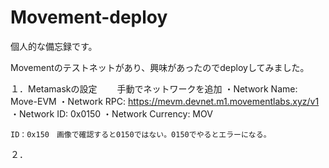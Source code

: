 # Movement-deploy

個人的な備忘録です。

Movementのテストネットがあり、興味があったのでdeployしてみました。

１．Metamaskの設定
　　手動でネットワークを追加
    ・Network Name: Move-EVM
    ・Network RPC: https://mevm.devnet.m1.movementlabs.xyz/v1
    ・Network ID: 0x0150
    ・Network Currency: MOV

    ID：0x150　画像で確認すると0150ではない。0150でやるとエラーになる。

２．
